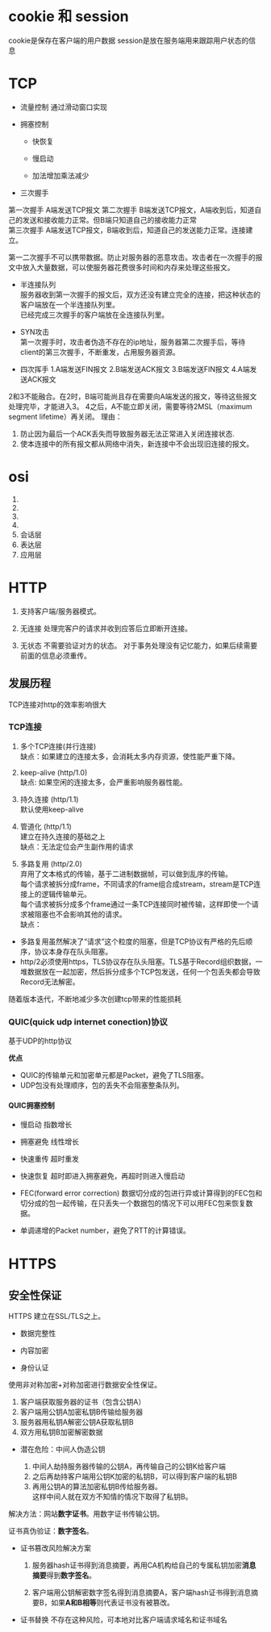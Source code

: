 # cookie 和 session  
cookie是保存在客户端的用户数据
session是放在服务端用来跟踪用户状态的信息

# TCP  

- 流量控制
通过滑动窗口实现
- 拥塞控制
    - 快恢复

    - 慢启动

    - 加法增加乘法减少
    
- 三次握手

第一次握手 A端发送TCP报文
第二次握手 B端发送TCP报文，A端收到后，知道自己的发送和接收能力正常。但B端只知道自己的接收能力正常  
第三次握手 A端发送TCP报文，B端收到后，知道自己的发送能力正常。连接建立。  

第一二次握手不可以携带数据。防止对服务器的恶意攻击。攻击者在一次握手的报文中放入大量数据，可以使服务器花费很多时间和内存来处理这些报文。  

- 半连接队列  
服务器收到第一次握手的报文后，双方还没有建立完全的连接，把这种状态的客户端放在一个半连接队列里。  
已经完成三次握手的客户端放在全连接队列里。

- SYN攻击  
第一次握手时，攻击者伪造不存在的ip地址，服务器第二次握手后，等待client的第三次握手，不断重发，占用服务器资源。

- 四次挥手
1.A端发送FIN报文
2.B端发送ACK报文
3.B端发送FIN报文
4.A端发送ACK报文  

2和3不能融合。在2时，B端可能尚且存在需要向A端发送的报文，等待这些报文处理完毕，才能进入3。
4之后，A不能立即关闭，需要等待2MSL（maximum segment lifetime）再关闭。
理由：
1. 防止因为最后一个ACK丢失而导致服务器无法正常进入关闭连接状态.
2. 使本连接中的所有报文都从网络中消失，新连接中不会出现旧连接的报文。



# osi

1. 
2. 
3. 
4. 
5. 会话层
6. 表达层
7. 应用层



# HTTP

1. 支持客户端/服务器模式。

2. 无连接
处理完客户的请求并收到应答后立即断开连接。

3. 无状态
不需要验证对方的状态。
对于事务处理没有记忆能力，如果后续需要前面的信息必须重传。

## 发展历程

TCP连接对http的效率影响很大
### TCP连接
1. 多个TCP连接(并行连接) 
</br>缺点：如果建立的连接太多，会消耗太多内存资源，使性能严重下降。

2. keep-alive (http/1.0)
</br>缺点: 如果空闲的连接太多，会严重影响服务器性能。

3. 持久连接 (http/1.1)
</br> 默认使用keep-alive

4. 管道化 (http/1.1)
</br>建立在持久连接的基础之上
</br>缺点：无法定位会产生副作用的请求

5. 多路复用 (http/2.0)
</br>弃用了文本格式的传输，基于二进制数据帧，可以做到乱序的传输。
</br>每个请求被拆分成frame，不同请求的frame组合成stream，stream是TCP连接上的逻辑传输单元。
</br>每个请求被拆分成多个frame通过一条TCP连接同时被传输，这样即使一个请求被阻塞也不会影响其他的请求。
</br>缺点：
- 多路复用虽然解决了“请求”这个粒度的阻塞，但是TCP协议有严格的先后顺序，协议本身存在队头阻塞。
- http/2必须使用https，TLS协议存在队头阻塞。TLS基于Record组织数据，一堆数据放在一起加密，然后拆分成多个TCP包发送，任何一个包丢失都会导致Record无法解密。

随着版本迭代，不断地减少多次创建tcp带来的性能损耗

### QUIC(quick udp internet conection)协议
基于UDP的http协议

**优点**
- QUIC的传输单元和加密单元都是Packet，避免了TLS阻塞。
- UDP包没有处理顺序，包的丢失不会阻塞整条队列。

#### QUIC拥塞控制
- 慢启动
指数增长
- 拥塞避免
线性增长
- 快速重传
超时重发
- 快速恢复
超时即进入拥塞避免，再超时则进入慢启动

- FEC(forward error correction)
数据切分成的包进行异或计算得到的FEC包和切分成的包一起传输，在只丢失一个数据包的情况下可以用FEC包来恢复数据。

- 单调递增的Packet number，避免了RTT的计算错误。


# HTTPS

## 安全性保证

HTTPS 建立在SSL/TLS之上。

- 数据完整性

- 内容加密

- 身份认证

使用非对称加密+对称加密进行数据安全性保证。

1. 客户端获取服务器的证书（包含公钥A）
2. 客户端用公钥A加密私钥B传输给服务器
3. 服务器用私钥A解密公钥A获取私钥B
4. 双方用私钥B加密解密数据

- 潜在危险：中间人伪造公钥

    1. 中间人劫持服务器传输的公钥A，再传输自己的公钥K给客户端
    2. 之后再劫持客户端用公钥K加密的私钥B，可以得到客户端的私钥B
    3. 再用公钥A的算法加密私钥B传给服务器。
</br>这样中间人就在双方不知情的情况下取得了私钥B。

解决方法：网站**数字证书**。用数字证书传输公钥。

证书真伪验证：**数字签名**。

- 证书篡改风险解决方案

    1. 服务器hash证书得到消息摘要，再用CA机构给自己的专属私钥加密**消息摘要**得到**数字签名**。

    2. 客户端用公钥解密数字签名得到消息摘要A，客户端hash证书得到消息摘要B，如果**A和B相等**则代表证书没有被篡改。

- 证书替换
不存在这种风险，可本地对比客户端请求域名和证书域名